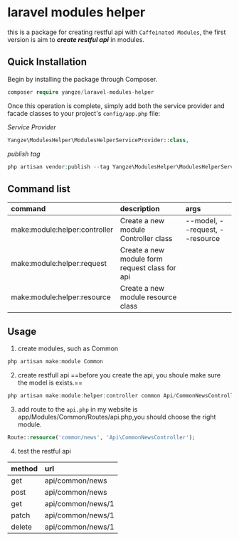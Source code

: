 # laravel modules helper
this is a package for creating restful api with `Caffeinated Modules`, the first version is aim to ***create restful api*** in modules.

## Quick Installation
Begin by installing the package through Composer.
```php
composer require yangze/laravel-modules-helper
```
Once this operation is complete, simply add both the service provider and facade classes to your project's `config/app.php` file:

*Service Provider*
```php
Yangze\ModulesHelper\ModulesHelperServiceProvider::class,
```

*publish tag*
```php
php artisan vendor:publish --tag Yangze\ModulesHelper\ModulesHelperServiceProvider
```
## Command list
| command | description | args |
|:--------|:--------|:--------|
|    make:module:helper:controller    |   Create a new module Controller class     | --model, --request, --resource |
| make:module:helper:request | Create a new module form request class for api | |
| make:module:helper:resource | Create a new module resource class ||

## Usage
1. create modules, such as Common
```php
php artisan make:module Common
```

2. create restfull api
==before you create the api, you shoule make sure the model is exists.==
```php
php artisan make:module:helper:controller common Api/CommonNewsController --model App\\Models\\CommonNews --resource --request
```

3. add route to the `api.php`
in my website is app/Modules/Common/Routes/api.php,you should choose the right module.
```php
Route::resource('common/news', 'Api\CommonNewsController');
```

4. test the restful api

| method | url |
|:--------|:--------|
|     get   |    api/common/news   |
|     post  |    api/common/news   |
|     get   |    api/common/news/1   |
|     patch |    api/common/news/1   |
|    delete |    api/common/news/1   |
